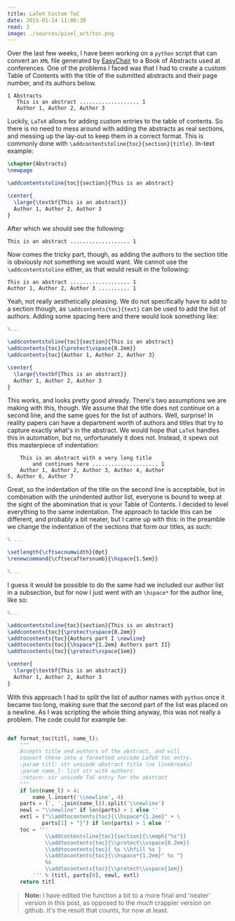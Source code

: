 ```yaml
---
title: LaTeX Custom ToC
date: 2015-01-14 11:06:38
read: 3
image: ./sources/pixel_art/toc.png
---
```


Over the last few weeks, I have been working on a `python` script that can convert an `XML` file generated by [EasyChair](http://easychair.org/) to a Book of Abstracts used at conferences. One of the problems I faced was that I had to create a custom Table of Contents with the title of the submitted abstracts and their page number, and its authors below.

``` text
1 Abstracts
   This is an abstract ................... 1
   Author 1, Author 2, Author 3
```

Luckily, `LaTeX` allows for adding custom entries to the table of contents. So there is no need to mess around with adding the abstracts as real sections, and messing up the lay-out to keep them in a correct format. This is commonly done with `\addcontentstoline{toc}{section}{title}`. In-text example:

``` latex
\chapter{Abstracts}
\newpage

\addcontentstoline{toc}{section}{This is an abstract}

\center{
  \large{\textbf{This is an abstract}}
  Author 1, Author 2, Author 3
}
```

After which we should see the following:

``` text
This is an abstract ................... 1
```

Now comes the tricky part, though, as adding the authors to the section title is obviously not something we would want. We cannot use the `\addcontentstoline` either, as that would result in the following:

``` text
This is an abstract ................... 1
Author 1, Author 2, Author 3 .......... 1
```

Yeah, not really aesthetically pleasing. We do not specifically have to add to a section though, as `\addcontents{toc}{text}` can be used to add the list of authors. Adding some spacing here and there would look something like:

``` latex
%...

\addcontentstoline{toc}{section}{This is an abstract}
\addcontents{toc}{\protect\vspace{0.2em}}
\addcontents{toc}{Author 1, Author 2, Author 3}

\center{
  \large{\textbf{This is an abstract}}
  Author 1, Author 2, Author 3
}
```

This works, and looks pretty good already. There's two assumptions we are making with this, though. We assume that the title does not continue on a second line, and the same goes for the list of authors. Well, surprise! In reality papers can have a department worth of authors and titles that try to capture exactly what's in the abstract. We would hope that `LaTeX` handles this in automation, but no, unfortunately it does not. Instead, it spews out this masterpiece of indentation:

``` text
    This is an abstract with a very long title
        and continues here ..................... 1
    Author 1, Author 2, Author 3, Author 4, Author
5, Author 6, Author 7
```

Great, so the indentation of the title on the second line is acceptable, but in combination with the unindented author list, everyone is bound to weep at the sight of the abomination that is your Table of Contents. I decided to level everything to the same indentation. The approach to tackle this can be different, and probably a bit neater, but I came up with this: in the preamble we change the indentation of the sections that form our titles, as such:

``` latex
% ...

\setlength{\cftsecnumwidth}{0pt}
\renewcommand{\cftsecaftersnumb}{\hspace{1.5em}}

%...
```

I guess it would be possible to do the same had we included our author list in a subsection, but for now I just went with an `\hspace*` for the author line, like so:

``` latex
%...

\addcontentstoline{toc}{section}{This is an abstract}
\addcontents{toc}{\protect\vspace{0.2em}}
\addtocontents{toc}{Authors part I \newline}
\addtocontents{toc}{\hspace*{1.2em} Authors part II}
\addtocontents{toc}{\protect\vspace{1em}}

\center{
  \large{\textbf{This is an abstract}}
  Author 1, Author 2, Author 3
}
```

With this approach I had to split the list of author names with `python` once it became too long, making sure that the second part of the list was placed on a newline. As I was scripting the whole thing anyway, this was not really a problem. The code could for example be:

``` python

def format_toc(titl, name_l):
    """
    Accepts title and authors of the abstract, and will
    convert these into a formatted unicode LaTeX toc entry.
    :param titl: str unicode abstract title (no linebreaks)
    :param name_l: list str with authors
    :return: str unicode ToC entry for the abstract
    """
    if len(name_l) > 4:
    	name_l.insert('\\newline', 4)
   	parts = (', '.join(name_l)).split('\\newline')
   	newl = "\\newline" if len(parts) > 1 else ''
   	extl = ("\\addtocontents{toc}{\\hspace*{1.2em}" + \
   	       parts[1] + "}") if len(parts) > 1 else ''
   	toc = '''
   			\\addcontentsline{toc}{section}{\\emph{"%s"}}
   			\\addtocontents{toc}{\\protect\\vspace{0.2em}}
   			\\addtocontents{toc}{ %s \\hfill %s }
   			\\addtocontents{toc}{\\hspace*{1.2em}" %s "}
   			%s
   			\\addtocontents{toc}{\\protect\\vspace{1em}}
 		''' % (titl, parts[0], newl, extl)
    return titl

```

> **Note:** I have edited the function a bit to a more final and 'neater' version in this post, as opposed to the *much* crappier version on github. It's the result that counts, for now at least.
